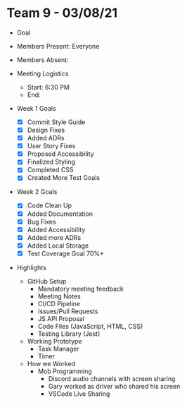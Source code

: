 # Team 9 - 03/08/21

- Goal
- Members Present: Everyone
- Members Absent:
- Meeting Logistics
  - Start: 6:30 PM
  - End:
- Week 1 Goals
  - [x] Commit Style Guide
  - [x] Design Fixes
  - [x] Added ADRs
  - [x] User Story Fixes
  - [x] Proposed Accessibility
  - [x] Finalized Styling
  - [x] Completed CSS
  - [x] Created More Test Goals
- Week 2 Goals

  - [x] Code Clean Up
  - [x] Added Documentation
  - [x] Bug Fixes
  - [x] Added Accessibility
  - [x] Added more ADRs
  - [x] Added Local Storage
  - [x] Test Coverage Goal 70%+

- Highlights
  - GitHub Setup
    - Mandatory meeting feedback
    - Meeting Notes
    - CI/CD Pipeline
    - Issues/Pull Requests
    - JS API Proposal
    - Code Files (JavaScript, HTML, CSS)
    - Testing Library (Jest)
  - Working Prototype
    - Task Manager
    - Timer
  - How we Worked
    - Mob Programming
      - Discord audio channels with screen sharing
      - Gary worked as driver who shared his screen
      - VSCode Live Sharing
